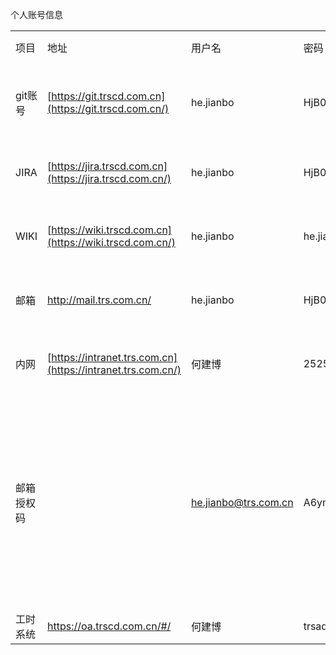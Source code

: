 个人账号信息

|     |     |     |     |     |     |
| --- | --- | --- | --- | --- | --- |
| 项目  | 地址  | 用户名 | 密码  | 状态  | 备注  |
| git账号 | [https://git.trscd.com.cn](https://git.trscd.com.cn/) | he.jianbo | HjB02002449 | 正常  | 公司自有git |
| JIRA | [https://jira.trscd.com.cn](https://jira.trscd.com.cn/) | he.jianbo | HjB02002449 | 正常  | 项目跟踪 |
| WIKI | [https://wiki.trscd.com.cn](https://wiki.trscd.com.cn/) | he.jianbo | he.jianbo | 正常  | 文档系统 |
| 邮箱  | http://mail.trs.com.cn/ | he.jianbo | HjB02002449 | 正常  | 邮箱系统 |
| 内网  | [https://intranet.trs.com.cn](https://intranet.trs.com.cn/) | 何建博 | 252513 | 正常  | 公司内网 |
| 邮箱授权码 |     | he.jianbo@trs.com.cn | A6ymLRz3wdx4bdx6 | 正常  | 个人公司邮箱第三方客户端登录 |
| 工时系统 | https://oa.trscd.com.cn/#/ | 何建博 | trsadmin |     |     |